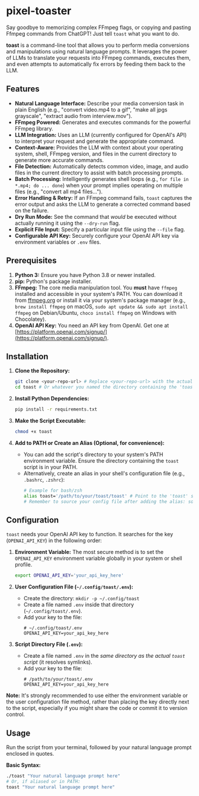 # pixel-toaster

Say goodbye to memorizing complex FFmpeg flags, or copying and pasting Ffmpeg commands from ChatGPT! Just tell `toast` what you want to do.

**toast** is a command-line tool that allows you to perform media conversions and manipulations using natural language prompts. It leverages the power of LLMs to translate your requests into FFmpeg commands, executes them, and even attempts to automatically fix errors by feeding them back to the LLM.

## Features

*   **Natural Language Interface:** Describe your media conversion task in plain English (e.g., "convert video.mp4 to a gif", "make all jpgs grayscale", "extract audio from interview.mov").
*   **FFmpeg Powered:** Generates and executes commands for the powerful FFmpeg library.
*   **LLM Integration:** Uses an LLM (currently configured for OpenAI's API) to interpret your request and generate the appropriate command.
*   **Context-Aware:** Provides the LLM with context about your operating system, shell, FFmpeg version, and files in the current directory to generate more accurate commands.
*   **File Detection:** Automatically detects common video, image, and audio files in the current directory to assist with batch processing prompts.
*   **Batch Processing:** Intelligently generates shell loops (e.g., `for file in *.mp4; do ... done`) when your prompt implies operating on multiple files (e.g., "convert all mp4 files...").
*   **Error Handling & Retry:** If an FFmpeg command fails, `toast` captures the error output and asks the LLM to generate a corrected command based on the failure.
*   **Dry Run Mode:** See the command that *would* be executed without actually running it using the `--dry-run` flag.
*   **Explicit File Input:** Specify a particular input file using the `--file` flag.
*   **Configurable API Key:** Securely configure your OpenAI API key via environment variables or `.env` files.

## Prerequisites

1.  **Python 3:** Ensure you have Python 3.8 or newer installed.
2.  **pip:** Python's package installer.
3.  **FFmpeg:** The core media manipulation tool. You **must** have `ffmpeg` installed and accessible in your system's PATH. You can download it from [ffmpeg.org](https://ffmpeg.org/download.html) or install it via your system's package manager (e.g., `brew install ffmpeg` on macOS, `sudo apt update && sudo apt install ffmpeg` on Debian/Ubuntu, `choco install ffmpeg` on Windows with Chocolatey).
4.  **OpenAI API Key:** You need an API key from OpenAI. Get one at [https://platform.openai.com/signup/](https://platform.openai.com/signup/).

## Installation

1.  **Clone the Repository:**
    ```bash
    git clone <your-repo-url> # Replace <your-repo-url> with the actual URL
    cd toast # Or whatever you named the directory containing the 'toast' script
    ```

2.  **Install Python Dependencies:**
    ```bash
    pip install -r requirements.txt
    ```

3.  **Make the Script Executable:**
    ```bash
    chmod +x toast
    ```

4.  **Add to PATH or Create an Alias (Optional, for convenience):**
    *   You can add the script's directory to your system's PATH environment variable. Ensure the directory containing the `toast` script is in your PATH.
    *   Alternatively, create an alias in your shell's configuration file (e.g., `.bashrc`, `.zshrc`):
        ```bash
        # Example for bash/zsh
        alias toast='/path/to/your/toast/toast' # Point to the 'toast' script directly
        # Remember to source your config file after adding the alias: source ~/.bashrc
        ```

## Configuration

`toast` needs your OpenAI API key to function. It searches for the key (`OPENAI_API_KEY`) in the following order:

1.  **Environment Variable:** The most secure method is to set the `OPENAI_API_KEY` environment variable globally in your system or shell profile.
    ```bash
    export OPENAI_API_KEY='your_api_key_here'
    ```

2.  **User Configuration File (`~/.config/toast/.env`):**
    *   Create the directory: `mkdir -p ~/.config/toast`
    *   Create a file named `.env` inside that directory (`~/.config/toast/.env`).
    *   Add your key to the file:
        ```dotenv
        # ~/.config/toast/.env
        OPENAI_API_KEY=your_api_key_here
        ```

3.  **Script Directory File (`.env`):**
    *   Create a file named `.env` in the *same directory as the actual `toast` script* (it resolves symlinks).
    *   Add your key to the file:
        ```dotenv
        # /path/to/your/toast/.env
        OPENAI_API_KEY=your_api_key_here
        ```

**Note:** It's strongly recommended to use either the environment variable or the user configuration file method, rather than placing the key directly next to the script, especially if you might share the code or commit it to version control.

## Usage

Run the script from your terminal, followed by your natural language prompt enclosed in quotes.

**Basic Syntax:**

```bash
./toast "Your natural language prompt here"
# Or, if aliased or in PATH:
toast "Your natural language prompt here"